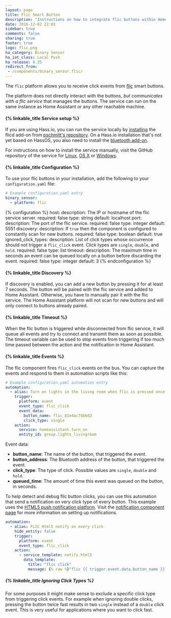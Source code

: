 ```yaml
---
layout: page
title: Flic Smart Button
description: "Instructions on how to integrate flic buttons within Home Assistant."
date: 2016-12-02 22:03
sidebar: true
comments: false
sharing: true
footer: true
logo: flic.png
ha_category: Binary Sensor
ha_iot_class: Local Push
ha_release: 0.35
redirect_from:
 - /components/binary_sensor.flic/
---
```


The `flic` platform allows you to receive click events from [flic](https://flic.io) smart buttons.

The platform does not directly interact with the buttons, *but communicates with a flic service* that manages the buttons. The service can run on the same instance as Home Assistant or any other reachable machine.

#### {% linkable_title Service setup %}

If you are using Hass.io, you can run the service locally by [installing](/hassio/installing_third_party_addons/) the flicd add-on from [pschmitt's repository](https://github.com/pschmitt/hassio-addons). On a Hass.io installation that's not yet based on HassOS, you also need to install the [bluetooth add-on](/addons/bluetooth_bcm43xx/).

For instructions on how to install the service manually, visit the GitHub repository of the service for [Linux](https://github.com/50ButtonsEach/fliclib-linux-hci), [OS X](https://github.com/50ButtonsEach/flic-service-osx) or [Windows](https://github.com/50ButtonsEach/fliclib-windows).

#### {% linkable_title Configuration %}

To use your flic buttons in your installation, add the following to your `configuration.yaml` file:

```yaml
# Example configuration.yaml entry
binary_sensor:
  - platform: flic
```

{% configuration %}
host:
  description: The IP or hostname of the flic service server.
  required: false
  type: string
  default: localhost
port:
  description: The port of the flic service.
  required: false
  type: integer
  default: 5551
discovery:
  description: If `true` then the component is configured to constantly scan for new buttons.
  required: false
  type: boolean
  default: true
ignored_click_types:
  description: List of click types whose occurrence should not trigger a `flic_click` event. Click types are `single`, `double`, and `hold`.
  required: false
  type: list
timeout:
  description: The maximum time in seconds an event can be queued locally on a button before discarding the event.
  required: false
  type: integer
  default: 3
{% endconfiguration %}

#### {% linkable_title Discovery %}

If discovery is enabled, you can add a new button by pressing it for at least 7 seconds. The button will be paired with the flic service and added to Home Assistant. Otherwise, you have to manually pair it with the flic service. The Home Assistant platform will not scan for new buttons and will only connect to buttons already paired.

#### {% linkable_title Timeout %}

 When the flic button is triggered while disconnected from flic service, it will queue all events and try to connect and transmit them as soon as possible. The timeout variable can be used to stop events from triggering if too much time passed between the action and the notification in Home Assistant.

#### {% linkable_title Events %}

The flic component fires `flic_click` events on the bus. You can capture the events and respond to them in automation scripts like this:

```yaml
# Example configuration.yaml automation entry
automation:
  - alias: Turn on lights in the living room when flic is pressed once
    trigger:
      platform: event
      event_type: flic_click
      event_data:
        button_name: flic_81e4ac74b6d2
        click_type: single
    action:
      service: homeassistant.turn_on
      entity_id: group.lights_livingroom
```

Event data:

- **button_name**: The name of the button, that triggered the event.
- **button_address**: The Bluetooth address of the button, that triggered the event.
- **click_type**: The type of click. Possible values are `single`, `double` and `hold`.
- **queued_time**: The amount of time this event was queued on the button, in seconds.

To help detect and debug flic button clicks, you can use this automation that send a notification on very click type of every button. This example uses the [HTML5 push notification platform](/components/notify.html5/). Visit the [notification component page](/components/notify/) for more information on setting up notifications.

```yaml
automation:
  - alias: FLIC Html5 notify on every click
    hide_entity: false
    trigger:
      platform: event
      event_type: flic_click
    action:
      - service_template: notify.html5
        data_template:
          title: "flic click"
          message: {% raw %}"flic {{ trigger.event.data.button_name }} was {{ trigger.event.data.click_type }} clicked"{% endraw %}
```

##### {% linkable_title Ignoring Click Types %}

For some purposes it might make sense to exclude a specific click type from triggering click events. For example when ignoring double clicks, pressing the button twice fast results in two `single` instead of a `double` click event. This is very useful for applications where you want to click fast.
